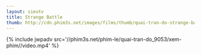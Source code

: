 ```yaml
---
layout: sieutv
title: Strange Battle
thumb: http://cdn.phim3s.net/images/films/thumb/quai-tran-do-strange-battle-2016.jpg
---
```

{% include jwpadv src='//phim3s.net/phim-le/quai-tran-do_9053/xem-phim//video.mp4' %}